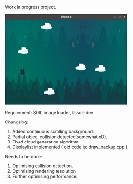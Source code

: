 Work in progress project. 

![Alt text](/WorkOut/temp_files/dronx.jpg?raw=true "droneX")

Requirement: SOIL image loader, libsoil-dev

Changelog:

1. Added continuous scrolling background.
2. Partial object collision detected(somewhat xD).
3. Fixed cloud generation algorithm.
4. Displaylist implemented ( old code is: draw_backup.cpp ).

Needs to be done:

1. Optimising collision detection.
2. Optimising rendering resolution.
3. Further optimising performance.
